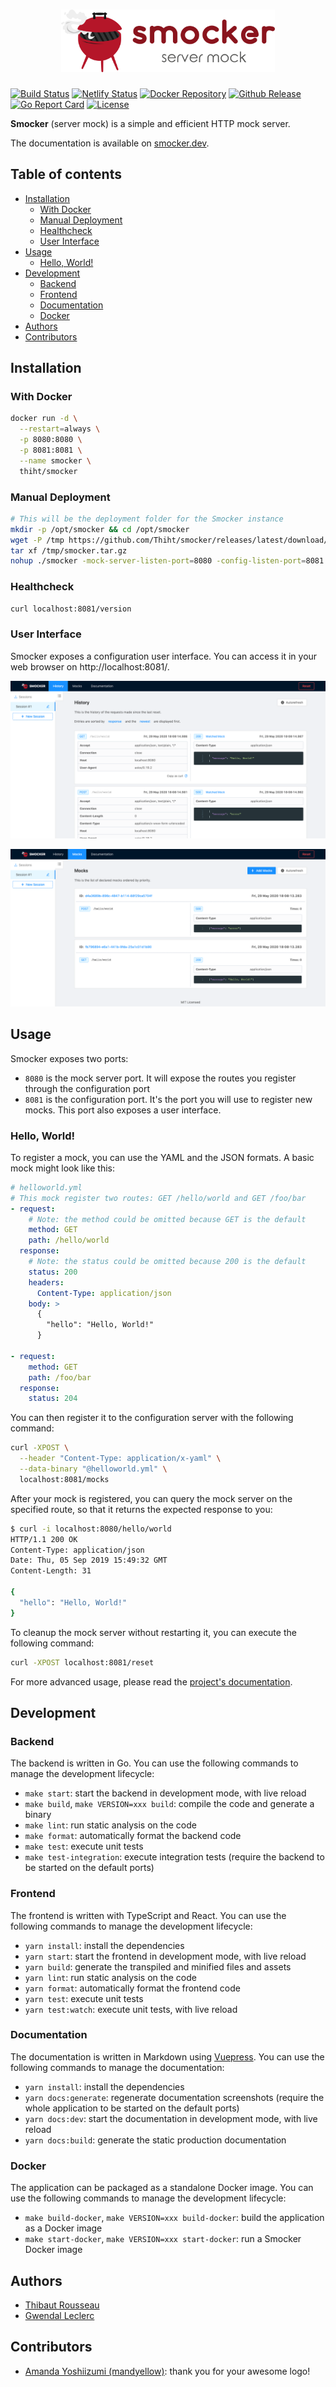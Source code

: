 <h1 align="center">
  <img src="docs/.vuepress/public/logo/logo-horizontal.png" alt="Smocker" height="100" title="Smocker logo by mandyellow" />
</h1>

[![Build Status](https://img.shields.io/travis/Thiht/smocker/master?logo=travis)](https://travis-ci.org/Thiht/smocker)
[![Netlify Status](https://img.shields.io/netlify/61d4e090-b242-419f-8d69-e9dee3d50a37?logo=netlify)](https://app.netlify.com/sites/smocker/deploys)
[![Docker Repository](https://img.shields.io/badge/docker-thiht%2Fsmocker-blue?logo=docker)](https://hub.docker.com/r/thiht/smocker)
[![Github Release](https://img.shields.io/github/v/release/Thiht/smocker.svg?logo=github)](https://github.com/Thiht/smocker/releases/latest)
[![Go Report Card](https://goreportcard.com/badge/github.com/Thiht/smocker)](https://goreportcard.com/report/github.com/Thiht/smocker)
[![License](https://img.shields.io/github/license/Thiht/smocker?logo=open-source-initiative)](https://github.com/Thiht/smocker/blob/master/LICENSE)

**Smocker** (server mock) is a simple and efficient HTTP mock server.

The documentation is available on [smocker.dev](https://smocker.dev).

## Table of contents

- [Installation](#installation)
  - [With Docker](#with-docker)
  - [Manual Deployment](#manual-deployment)
  - [Healthcheck](#healthcheck)
  - [User Interface](#user-interface)
- [Usage](#usage)
  - [Hello, World!](#hello-world)
- [Development](#development)
  - [Backend](#backend)
  - [Frontend](#frontend)
  - [Documentation](#documentation)
  - [Docker](#docker)
- [Authors](#authors)
- [Contributors](#contributors)

## Installation

### With Docker

```sh
docker run -d \
  --restart=always \
  -p 8080:8080 \
  -p 8081:8081 \
  --name smocker \
  thiht/smocker
```

### Manual Deployment

```sh
# This will be the deployment folder for the Smocker instance
mkdir -p /opt/smocker && cd /opt/smocker
wget -P /tmp https://github.com/Thiht/smocker/releases/latest/download/smocker.tar.gz
tar xf /tmp/smocker.tar.gz
nohup ./smocker -mock-server-listen-port=8080 -config-listen-port=8081 &
```

### Healthcheck

```sh
curl localhost:8081/version
```

### User Interface

Smocker exposes a configuration user interface. You can access it in your web browser on http://localhost:8081/.

![History](docs/.vuepress/public/screenshots/screenshot-history.png)

![Mocks](docs/.vuepress/public/screenshots/screenshot-mocks.png)

## Usage

Smocker exposes two ports:

- `8080` is the mock server port. It will expose the routes you register through the configuration port
- `8081` is the configuration port. It's the port you will use to register new mocks. This port also exposes a user interface.

### Hello, World!

To register a mock, you can use the YAML and the JSON formats. A basic mock might look like this:

```yaml
# helloworld.yml
# This mock register two routes: GET /hello/world and GET /foo/bar
- request:
    # Note: the method could be omitted because GET is the default
    method: GET
    path: /hello/world
  response:
    # Note: the status could be omitted because 200 is the default
    status: 200
    headers:
      Content-Type: application/json
    body: >
      {
        "hello": "Hello, World!"
      }

- request:
    method: GET
    path: /foo/bar
  response:
    status: 204
```

You can then register it to the configuration server with the following command:

```sh
curl -XPOST \
  --header "Content-Type: application/x-yaml" \
  --data-binary "@helloworld.yml" \
  localhost:8081/mocks
```

After your mock is registered, you can query the mock server on the specified route, so that it returns the expected response to you:

```sh
$ curl -i localhost:8080/hello/world
HTTP/1.1 200 OK
Content-Type: application/json
Date: Thu, 05 Sep 2019 15:49:32 GMT
Content-Length: 31

{
  "hello": "Hello, World!"
}
```

To cleanup the mock server without restarting it, you can execute the following command:

```sh
curl -XPOST localhost:8081/reset
```

For more advanced usage, please read the [project's documentation](https://smocker.dev).

## Development

### Backend

The backend is written in Go. You can use the following commands to manage the development lifecycle:

- `make start`: start the backend in development mode, with live reload
- `make build`, `make VERSION=xxx build`: compile the code and generate a binary
- `make lint`: run static analysis on the code
- `make format`: automatically format the backend code
- `make test`: execute unit tests
- `make test-integration`: execute integration tests (require the backend to be started on the default ports)

### Frontend

The frontend is written with TypeScript and React. You can use the following commands to manage the development lifecycle:

- `yarn install`: install the dependencies
- `yarn start`: start the frontend in development mode, with live reload
- `yarn build`: generate the transpiled and minified files and assets
- `yarn lint`: run static analysis on the code
- `yarn format`: automatically format the frontend code
- `yarn test`: execute unit tests
- `yarn test:watch`: execute unit tests, with live reload

### Documentation

The documentation is written in Markdown using [Vuepress](https://vuepress.vuejs.org/). You can use the following commands to manage the documentation:

- `yarn install`: install the dependencies
- `yarn docs:generate`: regenerate documentation screenshots (require the whole application to be started on the default ports)
- `yarn docs:dev`: start the documentation in development mode, with live reload
- `yarn docs:build`: generate the static production documentation

### Docker

The application can be packaged as a standalone Docker image. You can use the following commands to manage the development lifecycle:

- `make build-docker`, `make VERSION=xxx build-docker`: build the application as a Docker image
- `make start-docker`, `make VERSION=xxx start-docker`: run a Smocker Docker image

## Authors

- [Thibaut Rousseau](https://github.com/Thiht)
- [Gwendal Leclerc](https://github.com/gwleclerc)

## Contributors

- [Amanda Yoshiizumi (mandyellow)](https://github.com/mandyellow): thank you for your awesome logo!

